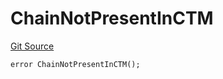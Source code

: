 # ChainNotPresentInCTM
[Git Source](https://github.com/matter-labs/zksync-contracts/blob/a1506a91fd7e3b73aa6fe10caf12e32f39e26211/contracts/l1-contracts/bridgehub/L1BridgehubErrors.sol)


```solidity
error ChainNotPresentInCTM();
```


